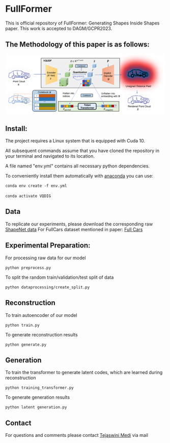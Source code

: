 # FullFormer
This is official repository of FullFormer: Generating Shapes Inside Shapes paper. This work is accepted to DAGM/GCPR2023.
## The Methodology of this paper is as follows:
<img src="Images/method1-1.png" width="900">

## Install:
The project requires a Linux system that is equipped with Cuda 10.

All subsequent commands assume that you have cloned the repository in your terminal and navigated to its location.

A file named "env.yml" contains all necessary python dependencies.

To conveniently install them automatically with [anaconda](https://www.anaconda.com/) you can use:

```
conda env create -f env.yml

conda activate VQDIG
```
## Data
To replicate our experiments, please download the corresponding raw [ShapeNet data](https://shapenet.org/) 
For FullCars dataset mentioned in paper: [Full Cars](https://www.dropbox.com/scl/fi/pc3j5firmi4rxkm3rl1oy/FullFormer.tar.gz?rlkey=pau3v5hosy68p13scmylhsywv&dl=0)

## Experimental Preparation:
For processing raw data for our model 
```
python preprocess.py 
```
To split the random train/validation/test split of data
```
python dataprocessing/create_split.py
```
## Reconstruction
To train autoencoder of our model
```
python train.py
```
To generate reconstruction results
```
python generate.py
```
## Generation
To train the transformer to generate latent codes, which are learned during reconstruction
```
python training_transformer.py
```
To generate generation results
```
python latent generation.py
```
## Contact
For questions and comments please contact [Tejaswini Medi](tejaswini.medi@uni-siegen.de) via mail


